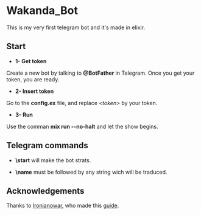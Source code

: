 # Wakanda_Bot

This is my very first telegram bot and it's made in elixir.

## Start

* **1- Get token**

Create a new bot by talking to **@BotFather** in Telegram. Once you get your token, you are ready.

* **2- Insert token**

Go to the **config.ex** file, and replace _\<token\>_ by your token.

* **3- Run**

Use the comman **mix run --no-halt** and let the show begins.

## Telegram commands

* **\start** will make the bot strats.

* **\name** must be followed by any string wich will be traduced.

## Acknowledgements

Thanks to [Ironjanowar](https://github.com/Ironjanowar), who made this [guide](https://github.com/Ironjanowar/TallerElixir).
